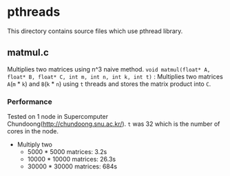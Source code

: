 # pthreads

This directory contains source files which use pthread library.

## matmul.c

Multiplies two matrices using n^3 naive method.
`void matmul(float* A, float* B, float* C, int m, int n, int k, int t)` : Multiplies two matrices `A`(`m` * `k`) and `B`(`k` * `n`) using `t` threads and stores the matrix product into `C`.

### Performance

Tested on 1 node in Supercomputer Chundoong(http://chundoong.snu.ac.kr/). `t` was 32 which is the number of cores in the node.

* Multiply two
  * 5000 * 5000 matrices: 3.2s
  * 10000 * 10000 matrices: 26.3s
  * 30000 * 30000 matrices: 684s
